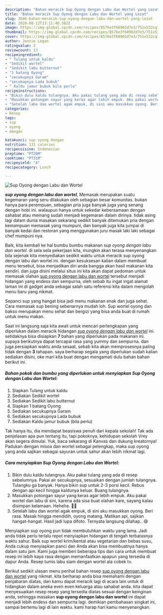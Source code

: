 ```yaml
---
description: "Bahan meracik Sup Oyong dengan Labu dan Wortel yang Lezat"
title: "Bahan meracik Sup Oyong dengan Labu dan Wortel yang Lezat"
slug: 3646-bahan-meracik-sup-oyong-dengan-labu-dan-wortel-yang-lezat
date: 2020-08-12T13:11:40.502Z
image: https://img-global.cpcdn.com/recipes/8576e3f60902d7e3/751x532cq70/sup-oyong-dengan-labu-dan-wortel-foto-resep-utama.jpg
thumbnail: https://img-global.cpcdn.com/recipes/8576e3f60902d7e3/751x532cq70/sup-oyong-dengan-labu-dan-wortel-foto-resep-utama.jpg
cover: https://img-global.cpcdn.com/recipes/8576e3f60902d7e3/751x532cq70/sup-oyong-dengan-labu-dan-wortel-foto-resep-utama.jpg
author: Jennie Logan
ratingvalue: 3
reviewcount: 13
recipeingredient:
- " Tulang untuk kaldu"
- "Sedikit wortel"
- "Sedikit labu butternut"
- "1 batang Oyong"
- "secukupnya Garam"
- "secukupnya Lada bubuk"
- " Kaldu jamur bubuk bila perlu"
recipeinstructions:
- "Bikin dulu kaldu tulangnya. Aku pakai tulang yang ada di resep sebelumnya. Pakai air secukupnya, sesuaikan dengan jumlah tulangnya. Tulangku ga banyak. Hanya bikin sup untuk 2-3 porsi kecil. Rebus dengan api kecil hingga kaldunya keluar. Buang tulangnya."
- "Masukkan potongan sayur yang keras agar lebih empuk. Aku pakai wortel dan labu di sini, karena ada sisa buat olahan kare, sayang kalau disimpan kelamaan. Hehehe. 🤔😋"
- "Setelah labu dan wortel agak empuk, di sini aku masukkan oyong. Beri rasa. Masak hingga mendidih, oyong matang. Matikan api, sajikan hangat-hangat. Hasil jadi lupa difoto. Ternyata langsung dilahap.. 😅"
categories:
- Resep
tags:
- sup
- oyong
- dengan

katakunci: sup oyong dengan 
nutrition: 131 calories
recipecuisine: Indonesian
preptime: "PT26M"
cooktime: "PT31M"
recipeyield: "4"
recipecategory: Lunch

---
```



![Sup Oyong dengan Labu dan Wortel](https://img-global.cpcdn.com/recipes/8576e3f60902d7e3/751x532cq70/sup-oyong-dengan-labu-dan-wortel-foto-resep-utama.jpg)

<b><i>sup oyong dengan labu dan wortel</i></b>, Memasak merupakan suatu kegemaran yang seru dilakukan oleh sebagian besar komunitas. bukan hanya para perempuan, sebagian pria juga banyak juga yang senang dengan hobi ini. walaupun hanya untuk sekedar kebersamaan dengan sahabat atau memang sudah menjadi kegemaran dalam dirinya. tidak asing lagi dalam dunia masakan sekarang sedikit banyak ditemukan pria dengan kemampuan memasak yang mumpuni, dan banyak juga kita jumpai di banyak kedai dan restoran yang menggunakan juru masak laki laki sebagai chef mumpuni nya.

Baik, kita kembali ke hal bumbu bumbu makanan <i>sup oyong dengan labu dan wortel</i>. di sela sela pekerjaan kita, mungkin akan terasa menyenangkan bila sejenak kita menyediakan sedikit waktu untuk meracik sup oyong dengan labu dan wortel ini. dengan kesuksesan kalian dalam membuat menu tersebut, bisa menjadikan diri anda bangga akan hasil makanan kita sendiri. dan juga disini melalui situs ini kita akan dapat pedoman untuk memasak olahan <u>sup oyong dengan labu dan wortel</u> tersebut menjadi hidangan yang endess dan sempurna, oleh sebab itu ingat ingat alamat laman ini di gadget anda sebagai salah satu referensi kita dalam mengolah menu baru yang nikmat.

Sepanci sup yang hangat bisa jadi menu makanan enak dan juga sehat. Cara memasak sup bening sebenarnya mudah loh. Sup wortel oyong dan bakso merupakan menu sehat dan bergizi yang bisa anda buat di rumah untuk menu makan.


Saat ini langsung saja kita awali untuk mencari perlengkapan yang diperlukan dalam meracik hidangan <u><i>sup oyong dengan labu dan wortel</i></u> ini. setidaknya bisa disiapkan <b>7</b> bahan yang diperlukan pada makanan ini. supaya berikutnya dapat tercapai rasa yang yummy dan sempurna. dan juga persiapkan waktu anda sesaat, sebab kita akan memprosesnya paling tidak dengan <b>3</b> tahapan. saya berharap segala yang diperlukan sudah kalian sediakan disini, oke mari kita buat dengan mengamati dulu bahan bahan berikut ini.

<!--inarticleads1-->

##### Bahan pokok dan bumbu yang diperlukan untuk menyiapkan Sup Oyong dengan Labu dan Wortel:

1. Siapkan  Tulang untuk kaldu
1. Sediakan Sedikit wortel
1. Sediakan Sedikit labu butternut
1. Siapkan 1 batang Oyong
1. Sediakan secukupnya Garam
1. Sediakan secukupnya Lada bubuk
1. Sediakan  Kaldu jamur bubuk (bila perlu)


Tak hanya itu, dia mendapat beasiswa penuh dari kepala sekolah! Tak ada penjelasan apa pun tentang itu, tapi pokoknya, kehidupan sekolah Vrey akan segera dimulai. Yuk, baca sekarang di Kanvas dan dukung kreatornya! Padukan dengan misoa dan wortel sebagai pelengkap, maka sup oyong yang anda sajikan sebagai sayuran untuk sahur akan lebih nikmat lagi. 

<!--inarticleads2-->

##### Cara menyiapkan Sup Oyong dengan Labu dan Wortel:

1. Bikin dulu kaldu tulangnya. Aku pakai tulang yang ada di resep sebelumnya. Pakai air secukupnya, sesuaikan dengan jumlah tulangnya. Tulangku ga banyak. Hanya bikin sup untuk 2-3 porsi kecil. Rebus dengan api kecil hingga kaldunya keluar. Buang tulangnya.
1. Masukkan potongan sayur yang keras agar lebih empuk. Aku pakai wortel dan labu di sini, karena ada sisa buat olahan kare, sayang kalau disimpan kelamaan. Hehehe. 🤔😋
1. Setelah labu dan wortel agak empuk, di sini aku masukkan oyong. Beri rasa. Masak hingga mendidih, oyong matang. Matikan api, sajikan hangat-hangat. Hasil jadi lupa difoto. Ternyata langsung dilahap.. 😅


Menyiapkan sup oyong pun tidak membutuhkan waktu yang lama. Jadi anda tidak perlu terlalu repot menyiapkan hidangan di tengah terbatasnya waktu sahur. Baik sup wortel krim/kental atau vegetarian dan bebas susu, Anda cukup menyiapkan panci dan Anda akan bisa membuatnya hanya dalam satu jam. Kami juga memberi beberapa tips dan cara untuk membuat resep ini lebih kaya rasa dengan memanfaatkan apapun yang tersedia di dapur Anda. Resep tumis labu siam dengan wortel ala cobek tv. 

Berikut sedikit ulasan menu perihal bahan resep <u>sup oyong dengan labu dan wortel</u> yang nikmat. kita berharap anda bisa memahami dengan penjabaran diatas, dan kamu dapat meracik lagi di acara lain untuk di hidangkan dalam aneka even even keluarga atau sahabat anda. kita dapat menyesuaikan resep resep yang tersedia diatas sesuai dengan keinginan anda, sehingga masakan <b>sup oyong dengan labu dan wortel</b> ini dapat menjadi lebih endess dan sempurna lagi. demikian pembahasan singkat ini, sampai bertemu lagi di lain waktu. kami harap hari kamu menyenangkan.
